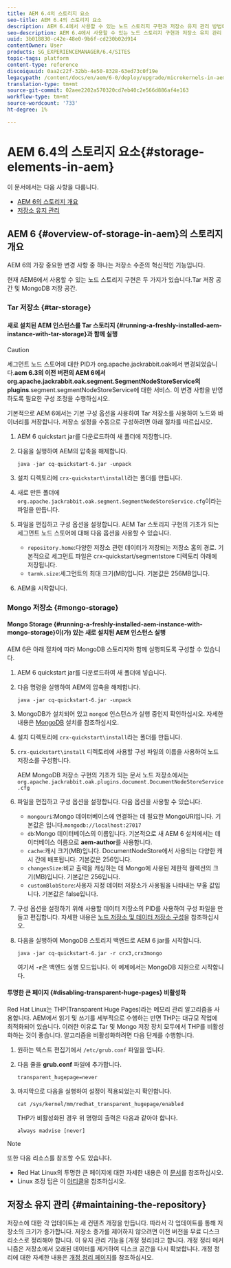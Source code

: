 ```yaml
---
title: AEM 6.4의 스토리지 요소
seo-title: AEM 6.4의 스토리지 요소
description: AEM 6.4에서 사용할 수 있는 노드 스토리지 구현과 저장소 유지 관리 방법에 대해 알아봅니다.
seo-description: AEM 6.4에서 사용할 수 있는 노드 스토리지 구현과 저장소 유지 관리 방법에 대해 알아봅니다.
uuid: 3b018830-c42e-48e0-9b6f-cd230b02d914
contentOwner: User
products: SG_EXPERIENCEMANAGER/6.4/SITES
topic-tags: platform
content-type: reference
discoiquuid: 0aa2c22f-32bb-4e50-8328-63ed73c0f19e
legacypath: /content/docs/en/aem/6-0/deploy/upgrade/microkernels-in-aem-6-0
translation-type: tm+mt
source-git-commit: 02aee2202a570320cd7eb40c2e566d886af4e163
workflow-type: tm+mt
source-wordcount: '733'
ht-degree: 1%

---
```



# AEM 6.4의 스토리지 요소{#storage-elements-in-aem}

이 문서에서는 다음 사항을 다룹니다.

* [AEM 6의 스토리지 개요](/help/sites-deploying/storage-elements-in-aem-6.md#overview-of-storage-in-aem)
* [저장소 유지 관리](/help/sites-deploying/storage-elements-in-aem-6.md#maintaining-the-repository)

## AEM 6 {#overview-of-storage-in-aem}의 스토리지 개요

AEM 6의 가장 중요한 변경 사항 중 하나는 저장소 수준의 혁신적인 기능입니다.

현재 AEM6에서 사용할 수 있는 노드 스토리지 구현은 두 가지가 있습니다.Tar 저장 공간 및 MongoDB 저장 공간.

### Tar 저장소 {#tar-storage}

#### 새로 설치된 AEM 인스턴스를 Tar 스토리지 {#running-a-freshly-installed-aem-instance-with-tar-storage}과 함께 실행

>[!CAUTION]
>
>세그먼트 노드 스토어에 대한 PID가 org.apache.jackrabbit.oak에서 변경되었습니다.**aem 6.3의 이전 버전의 AEM 6에서 org.apache.jackrabbit.oak.segment.SegmentNodeStoreService의 plugins**.segment.segmentNodeStoreService에 대한 서비스. 이 변경 사항을 반영하도록 필요한 구성 조정을 수행하십시오.

기본적으로 AEM 6에서는 기본 구성 옵션을 사용하여 Tar 저장소를 사용하여 노드와 바이너리를 저장합니다. 저장소 설정을 수동으로 구성하려면 아래 절차를 따르십시오.

1. AEM 6 quickstart jar를 다운로드하여 새 폴더에 저장합니다.
1. 다음을 실행하여 AEM의 압축을 해제합니다.

   `java -jar cq-quickstart-6.jar -unpack`

1. 설치 디렉토리에 `crx-quickstart\install`라는 폴더를 만듭니다.

1. 새로 만든 폴더에 `org.apache.jackrabbit.oak.segment.SegmentNodeStoreService.cfg`이라는 파일을 만듭니다.

1. 파일을 편집하고 구성 옵션을 설정합니다. AEM Tar 스토리지 구현의 기초가 되는 세그먼트 노드 스토어에 대해 다음 옵션을 사용할 수 있습니다.

   * `repository.home`:다양한 저장소 관련 데이터가 저장되는 저장소 홈의 경로. 기본적으로 세그먼트 파일은 crx-quickstart/segmentstore 디렉토리 아래에 저장됩니다.
   * `tarmk.size`:세그먼트의 최대 크기(MB)입니다. 기본값은 256MB입니다.

1. AEM을 시작합니다.

### Mongo 저장소 {#mongo-storage}

#### Mongo Storage {#running-a-freshly-installed-aem-instance-with-mongo-storage}이(가) 있는 새로 설치된 AEM 인스턴스 실행

AEM 6은 아래 절차에 따라 MongoDB 스토리지와 함께 실행되도록 구성할 수 있습니다.

1. AEM 6 quickstart jar를 다운로드하여 새 폴더에 넣습니다.
1. 다음 명령을 실행하여 AEM의 압축을 해제합니다.

   `java -jar cq-quickstart-6.jar -unpack`

1. MongoDB가 설치되어 있고 `mongod` 인스턴스가 실행 중인지 확인하십시오. 자세한 내용은 [MongoDB](https://docs.mongodb.org/manual/installation/) 설치를 참조하십시오.
1. 설치 디렉토리에 `crx-quickstart\install`라는 폴더를 만듭니다.
1. `crx-quickstart\install` 디렉토리에 사용할 구성 파일의 이름을 사용하여 노드 저장소를 구성합니다.

   AEM MongoDB 저장소 구현의 기초가 되는 문서 노드 저장소에서는 `org.apache.jackrabbit.oak.plugins.document.DocumentNodeStoreService.cfg`

1. 파일을 편집하고 구성 옵션을 설정합니다. 다음 옵션을 사용할 수 있습니다.

   * `mongouri`:Mongo  [](https://docs.mongodb.org/manual/reference/connection-string/) 데이터베이스에 연결하는 데 필요한 MongoURI입니다. 기본값은 입니다.`mongodb://localhost:27017`
   * `db`:Mongo 데이터베이스의 이름입니다. 기본적으로 새 AEM 6 설치에서는 데이터베이스 이름으로 **aem-author**&#x200B;를 사용합니다.
   * `cache`:캐시 크기(MB)입니다. DocumentNodeStore에서 사용되는 다양한 캐시 간에 배포됩니다. 기본값은 256입니다.
   * `changesSize`:비교 출력을 캐싱하는 데 Mongo에 사용된 제한적 컬렉션의 크기(MB)입니다. 기본값은 256입니다.
   * `customBlobStore`:사용자 지정 데이터 저장소가 사용됨을 나타내는 부울 값입니다. 기본값은 false입니다.

1. 구성 옵션을 설정하기 위해 사용할 데이터 저장소의 PID를 사용하여 구성 파일을 만들고 편집합니다. 자세한 내용은 [노드 저장소 및 데이터 저장소 구성](/help/sites-deploying/data-store-config.md)을 참조하십시오.

1. 다음을 실행하여 MongoDB 스토리지 백엔드로 AEM 6 jar를 시작합니다.

   ```shell
   java -jar cq-quickstart-6.jar -r crx3,crx3mongo
   ```

   여기서 **`-r`**&#x200B;은 백엔드 실행 모드입니다. 이 예제에서는 MongoDB 지원으로 시작합니다.

#### 투명한 큰 페이지 {#disabling-transparent-huge-pages} 비활성화

Red Hat Linux는 THP(Transparent Huge Pages)라는 메모리 관리 알고리즘을 사용합니다. AEM에서 읽기 및 쓰기를 세부적으로 수행하는 반면 THP는 대규모 작업에 최적화되어 있습니다. 이러한 이유로 Tar 및 Mongo 저장 장치 모두에서 THP를 비활성화하는 것이 좋습니다. 알고리즘을 비활성화하려면 다음 단계를 수행합니다.

1. 원하는 텍스트 편집기에서 `/etc/grub.conf` 파일을 엽니다.
1. 다음 줄을 **grub.conf** 파일에 추가합니다.

   ```
   transparent_hugepage=never
   ```

1. 마지막으로 다음을 실행하여 설정이 적용되었는지 확인합니다.

   ```
   cat /sys/kernel/mm/redhat_transparent_hugepage/enabled
   ```

   THP가 비활성화된 경우 위 명령의 출력은 다음과 같아야 합니다.

   ```
   always madvise [never]
   ```

>[!NOTE]
>
>또한 다음 리소스를 참조할 수도 있습니다.
>
>* Red Hat Linux의 투명한 큰 페이지에 대한 자세한 내용은 이 [문서](https://access.redhat.com/solutions/46111)를 참조하십시오.
>* Linux 조정 팁은 이 [아티클](https://helpx.adobe.com/experience-manager/kb/performance-tuning-tips.html)을 참조하십시오.

>



## 저장소 유지 관리 {#maintaining-the-repository}

저장소에 대한 각 업데이트는 새 컨텐츠 개정을 만듭니다. 따라서 각 업데이트를 통해 저장소의 크기가 증가합니다. 저장소 증가를 제어하지 않으려면 이전 버전을 무료 디스크 리소스로 정리해야 합니다. 이 유지 관리 기능을 [개정 정리]라고 합니다. 개정 정리 메커니즘은 저장소에서 오래된 데이터를 제거하여 디스크 공간을 다시 확보합니다. 개정 정리에 대한 자세한 내용은 [개정 정리 페이지](/help/sites-deploying/revision-cleanup.md)를 참조하십시오.

